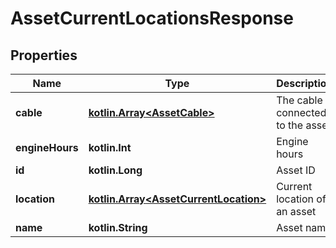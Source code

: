 
# AssetCurrentLocationsResponse

## Properties
Name | Type | Description | Notes
------------ | ------------- | ------------- | -------------
**cable** | [**kotlin.Array&lt;AssetCable&gt;**](AssetCable.md) | The cable connected to the asset |  [optional]
**engineHours** | **kotlin.Int** | Engine hours |  [optional]
**id** | **kotlin.Long** | Asset ID | 
**location** | [**kotlin.Array&lt;AssetCurrentLocation&gt;**](AssetCurrentLocation.md) | Current location of an asset |  [optional]
**name** | **kotlin.String** | Asset name |  [optional]



